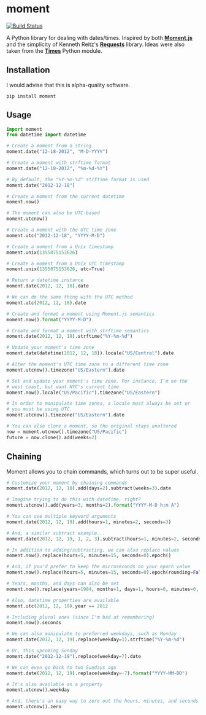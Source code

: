 moment
======

[![Build Status](https://travis-ci.org/zachwill/moment.svg?branch=master)](https://travis-ci.org/zachwill/moment)

A Python library for dealing with dates/times. Inspired by both
[**Moment.js**][moment] and the simplicity of Kenneth Reitz's
[**Requests**][requests] library. Ideas were also taken from the
[**Times**][times] Python module.

[moment]: http://momentjs.com/docs/
[requests]: http://docs.python-requests.org/
[times]: https://github.com/nvie/times


Installation
------------

I would advise that this is alpha-quality software.

`pip install moment`


Usage
-----

```python
import moment
from datetime import datetime

# Create a moment from a string
moment.date("12-18-2012", "M-D-YYYY")

# Create a moment with strftime format
moment.date("12-18-2012", "%m-%d-%Y")

# By default, the "%Y-%m-%d" strftime format is used
moment.date("2012-12-18")

# Create a moment from the current datetime
moment.now()

# The moment can also be UTC-based
moment.utcnow()

# Create a moment with the UTC time zone
moment.utc("2012-12-18", "YYYY-M-D")

# Create a moment from a Unix timestamp
moment.unix(1355875153626)

# Create a moment from a Unix UTC timestamp
moment.unix(1355875153626, utc=True)

# Return a datetime instance
moment.date(2012, 12, 18).date

# We can do the same thing with the UTC method
moment.utc(2012, 12, 18).date

# Create and format a moment using Moment.js semantics
moment.now().format("YYYY-M-D")

# Create and format a moment with strftime semantics
moment.date(2012, 12, 18).strftime("%Y-%m-%d")

# Update your moment's time zone
moment.date(datetime(2012, 12, 18)).locale("US/Central").date

# Alter the moment's UTC time zone to a different time zone
moment.utcnow().timezone("US/Eastern").date

# Set and update your moment's time zone. For instance, I'm on the
# west coast, but want NYC's current time.
moment.now().locale("US/Pacific").timezone("US/Eastern")

# In order to manipulate time zones, a locale must always be set or
# you must be using UTC.
moment.utcnow().timezone("US/Eastern").date

# You can also clone a moment, so the original stays unaltered
now = moment.utcnow().timezone("US/Pacific")
future = now.clone().add(weeks=2)
```

Chaining
--------

Moment allows you to chain commands, which turns out to be super useful.

```python
# Customize your moment by chaining commands
moment.date(2012, 12, 18).add(days=2).subtract(weeks=3).date

# Imagine trying to do this with datetime, right?
moment.utcnow().add(years=3, months=2).format("YYYY-M-D h:m A")

# You can use multiple keyword arguments
moment.date(2012, 12, 19).add(hours=1, minutes=2, seconds=3)

# And, a similar subtract example...
moment.date(2012, 12, 19, 1, 2, 3).subtract(hours=1, minutes=2, seconds=3)

# In addition to adding/subtracting, we can also replace values
moment.now().replace(hours=5, minutes=15, seconds=0).epoch()

# And, if you'd prefer to keep the microseconds on your epoch value
moment.now().replace(hours=5, minutes=15, seconds=0).epoch(rounding=False)

# Years, months, and days can also be set
moment.now().replace(years=1984, months=1, days=1, hours=0, minutes=0, seconds=0)

# Also, datetime properties are available
moment.utc(2012, 12, 19).year == 2012

# Including plural ones (since I'm bad at remembering)
moment.now().seconds

# We can also manipulate to preferred weekdays, such as Monday
moment.date(2012, 12, 19).replace(weekday=1).strftime("%Y-%m-%d")

# Or, this upcoming Sunday
moment.date("2012-12-19").replace(weekday=7).date

# We can even go back to two Sundays ago
moment.date(2012, 12, 19).replace(weekday=-7).format("YYYY-MM-DD")

# It's also available as a property
moment.utcnow().weekday

# And, there's an easy way to zero out the hours, minutes, and seconds
moment.utcnow().zero
```
